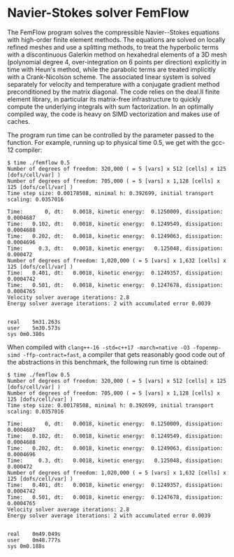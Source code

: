 # Navier-Stokes solver FemFlow

The FemFlow program solves the compressible Navier--Stokes equations with high-order
finite element methods. The equations are solved on locally refined meshes
and use a splitting methods, to treat the hyperbolic terms with a discontinuous
Galerkin method on hexahedral elements of a 3D mesh (polynomial degree 4, 
over-integration on 6 points per direction) explicitly in time with Heun's method,
while the parabolic terms are treated implicitly with a Crank-Nicolson scheme.
The associated linear system is solved separately for velocity and temperature
with a conjugate gradient method preconditioned by the matrix diagonal. 
The code relies on the deal.II finite element library, in
particular its matrix-free infrastructure to quickly compute the underlying 
integrals with sum factorization. In an optimally compiled way, the code is heavy
on SIMD vectorization and makes use of caches.

The program run time can be controlled by the parameter passed to the function.
For example, running up to physical time 0.5, we get with the gcc-12 compiler:
```
$ time ./femflow 0.5
Number of degrees of freedom: 320,000 ( = 5 [vars] x 512 [cells] x 125 [dofs/cell/var] )
Number of degrees of freedom: 705,000 ( = 5 [vars] x 1,128 [cells] x 125 [dofs/cell/var] )
Time step size: 0.00178508, minimal h: 0.392699, initial transport scaling: 0.0357016

Time:       0, dt:   0.0018, kinetic energy:  0.1250009, dissipation:  0.0004687
Time:   0.102, dt:   0.0018, kinetic energy:  0.1249549, dissipation:  0.0004688
Time:   0.202, dt:   0.0018, kinetic energy:  0.1249063, dissipation:  0.0004696
Time:     0.3, dt:   0.0018, kinetic energy:   0.125048, dissipation:   0.000472
Number of degrees of freedom: 1,020,000 ( = 5 [vars] x 1,632 [cells] x 125 [dofs/cell/var] )
Time:   0.401, dt:   0.0018, kinetic energy:  0.1249357, dissipation:  0.0004742
Time:   0.501, dt:   0.0018, kinetic energy:  0.1247678, dissipation:  0.0004765
Velocity solver average iterations: 2.8
Energy solver average iterations: 2 with accumulated error 0.0039


real	5m31.263s
user	5m30.573s
sys	0m0.380s
```

When compiled with `clang++-16 -std=c++17 -march=native -O3 -fopenmp-simd -ffp-contract=fast`,
a compiler that gets reasonably good code out of the abstractions in this benchmark,
the following run time is obtained:
```
$ time ./femflow 0.5
Number of degrees of freedom: 320,000 ( = 5 [vars] x 512 [cells] x 125 [dofs/cell/var] )
Number of degrees of freedom: 705,000 ( = 5 [vars] x 1,128 [cells] x 125 [dofs/cell/var] )
Time step size: 0.00178508, minimal h: 0.392699, initial transport scaling: 0.0357016

Time:       0, dt:   0.0018, kinetic energy:  0.1250009, dissipation:  0.0004687
Time:   0.102, dt:   0.0018, kinetic energy:  0.1249549, dissipation:  0.0004688
Time:   0.202, dt:   0.0018, kinetic energy:  0.1249063, dissipation:  0.0004696
Time:     0.3, dt:   0.0018, kinetic energy:   0.125048, dissipation:   0.000472
Number of degrees of freedom: 1,020,000 ( = 5 [vars] x 1,632 [cells] x 125 [dofs/cell/var] )
Time:   0.401, dt:   0.0018, kinetic energy:  0.1249357, dissipation:  0.0004742
Time:   0.501, dt:   0.0018, kinetic energy:  0.1247678, dissipation:  0.0004765
Velocity solver average iterations: 2.8
Energy solver average iterations: 2 with accumulated error 0.0039


real	0m49.049s
user	0m48.777s
sys	0m0.188s

```
